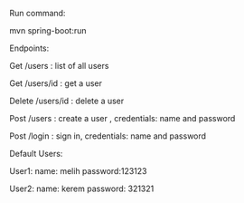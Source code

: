 Run command:

mvn spring-boot:run

Endpoints:

Get /users : list of all users

Get /users/id : get a user

Delete /users/id : delete a user

Post /users : create a user , credentials: name and password

Post /login : sign in, credentials: name and password

Default Users:

User1:
name: melih
password:123123

User2:
name: kerem
password: 321321
